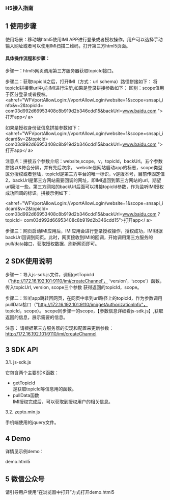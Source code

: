 ### H5接入指南

## 1 使用步骤

使用场景：移动端html5使用IMI APP进行登录或者授权操作。用户可以选择手动输入网址或者可以使用IMI扫描二维码，打开第三方html5页面。
#### 具体操作流程和步骤：

步骤一：html5网页调用第三方服务器获取topicId接口。

步骤二：获取topicId之后，打开IMI（方式：url schema）路径拼接如下：
将topicId拼接至url中,向IMI进行注册,如果是登录拼接参数如下：
区别：scope值用于区分登录或者授权。
<ahref="WFVportAllowLogin://vportAllowLogin/website=1&scope=snsapi_info&v=2&topicId= com03d992d66953408c8b919d2b346cdd15&backUrl=www.baidu.com ">打开app</ a>

如果是授权身份证信息拼接参数如下：        
<ahref="WFVportAllowLogin://vportAllowLogin/website=1&scope=snsapi_idcard&v=2&topicId= com03d992d66953408c8b919d2b346cdd15&backUrl=www.baidu.com ">打开app</ a>

注意点：拼接五个参数介绍：website,scope，v，topicId，backUrl。五个参数拼接以&符合分隔，并有先后次序。
website是网站启动app的标志，scope类型区分授权或者登陆，topicId是第三方平台的唯一标识，v是版本号，目前传固定值2，backUrl是第三方网站需要回调的网址，即IMI返回到第三方网站的url，期望url简洁一些。第三方网站的backUrl后面可以拼接topicId参数，作为监听IMI授权成功回调的标识。拼接示例如下：

<ahref="WFVportAllowLogin://vportAllowLogin/website=1&scope=snsapi_idcard&v=2&topicId= com03d992d66953408c8b919d2b346cdd15&backUrl=www.baidu.com ?topicId= com03d992d66953408c8b919d2b346cdd15">打开app</ a>

步骤三：网页启动IMI应用后，IMI应用会进行登录授权操作，授权成功，IMI根据backUrl回调到网页。此时，网页接收到IMI的回调，开始调用第三方服务的pull/data接口，获取授权数据，刷新网页即可。

## 2 SDK使用说明

步骤一：导入js-sdk.js文件，调用getTopicId（'http://172.16.192.101:9110/imi/createChannel'， ‘version’，‘scope’）函数，传入topicUrl, version, scope三个参数 获得返回的topicId，scope。

步骤二：监听app跳转回网页，在网页中拿到url路径上的topicId，作为参数调用pullData接口（"http://172.16.192.101:9110/imi/getAuthorizationInfo"， topicId，scope）。 scope同步骤一的scope，【参数信息详细看js-sdk.js】,获取返回的信息，展示需要的信息。

注意：
请根据第三方服务器的实现和配置来更新参数：http://172.16.192.101:9110/imi/createChannel

## 3 SDK API 

3.1. js-sdk.js

它包含两个主要SDK函数：
- getTopicId  
  是获取topicId等信息用的函数。
- pullData函数  
  IMI授权完成后，可以获取到授权用户的相关信息。

3.2. zepto.min.js  

手机端使用的jquery文件。

## 4 Demo

详情见示例demo：

demo.html5

## 5 微信公众号

请引导用户使用“在浏览器中打开”方式打开demo.html5







